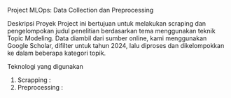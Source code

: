 Project MLOps: Data Collection dan Preprocessing

Deskripsi Proyek
Project ini bertujuan untuk melakukan scraping dan pengelompokan judul penelitian berdasarkan tema menggunakan teknik Topic Modeling. 
Data diambil dari sumber online, kami menggunakan Google Scholar, difilter untuk tahun 2024, lalu diproses dan dikelompokkan ke dalam beberapa kategori topik.

Teknologi yang digunakan
1. Scrapping : 
2. Preprocessing : 
